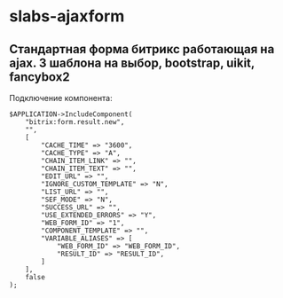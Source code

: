 # slabs-ajaxform
## Стандартная форма битрикс работающая на ajax. 3 шаблона на выбор, bootstrap, uikit, fancybox2

Подключение компонента:
```
$APPLICATION->IncludeComponent(
	"bitrix:form.result.new", 
	"",
    [
		"CACHE_TIME" => "3600",
		"CACHE_TYPE" => "A",
		"CHAIN_ITEM_LINK" => "",
		"CHAIN_ITEM_TEXT" => "",
		"EDIT_URL" => "",
		"IGNORE_CUSTOM_TEMPLATE" => "N",
		"LIST_URL" => "",
		"SEF_MODE" => "N",
		"SUCCESS_URL" => "",
		"USE_EXTENDED_ERRORS" => "Y",
		"WEB_FORM_ID" => "1",
		"COMPONENT_TEMPLATE" => "",
		"VARIABLE_ALIASES" => [
			"WEB_FORM_ID" => "WEB_FORM_ID",
			"RESULT_ID" => "RESULT_ID",
		]
	],
	false
);
```